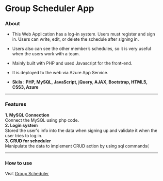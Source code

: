 # Group Scheduler App

### About

- This Web Application has a log-in system. Users must register and sign in. Users can write, edit, or delete the schedule after signing in.

- Users also can see the other member’s schedules, so it is very useful when the users work with a team.

- Mainly built with PHP and used Javascript for the front-end. 

- It is deployed to the web via Azure App Service.   

- **Skils : PHP, MySQL, JavaScript, jQuery, AJAX, Bootstrap, HTML5, CSS3, Azure**

<hr/>

### Features

**1. MySQL Connection** <br />
  Connect the MySQL using php code. <br />
**2. Login system** <br />
  Stored the user's info into the data when signing up and validate it when the user tries to log in.  <br />
**3. CRUD for scheduler** <br />
  Manipulate the data to implement CRUD action by using sql commands( <br />
<hr/>

### How to use 

Visit [Group Scheduler](https://groupschedulerapp.azurewebsites.net/)


